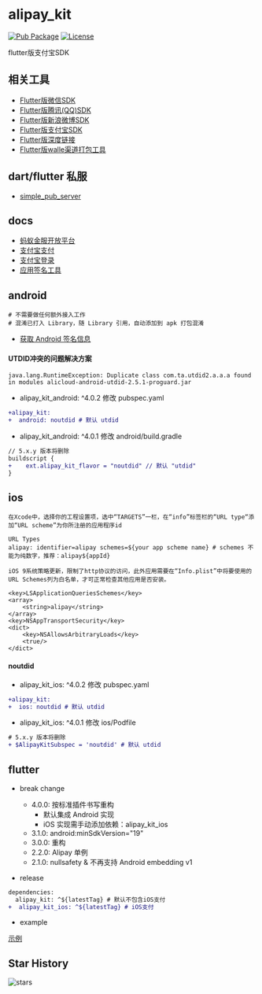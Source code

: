 # alipay_kit

[![Pub Package](https://img.shields.io/pub/v/alipay_kit.svg)](https://pub.dev/packages/alipay_kit)
[![License](https://img.shields.io/badge/License-Apache%202.0-blue.svg)](https://github.com/RxReader/alipay_kit/blob/master/alipay_kit/LICENSE)

flutter版支付宝SDK

## 相关工具

* [Flutter版微信SDK](https://github.com/RxReader/wechat_kit)
* [Flutter版腾讯(QQ)SDK](https://github.com/RxReader/tencent_kit)
* [Flutter版新浪微博SDK](https://github.com/RxReader/weibo_kit)
* [Flutter版支付宝SDK](https://github.com/RxReader/alipay_kit)
* [Flutter版深度链接](https://github.com/RxReader/link_kit)
* [Flutter版walle渠道打包工具](https://github.com/RxReader/walle_kit)

## dart/flutter 私服

* [simple_pub_server](https://github.com/rxreader/simple_pub_server)

## docs

* [蚂蚁金服开放平台](https://openhome.alipay.com/platform/appManage.htm)
* [支付宝支付](https://docs.open.alipay.com/204/105051/)
* [支付宝登录](https://docs.open.alipay.com/218/105329/)
* [应用签名工具](https://opendocs.alipay.com/open/common/104062)

## android

```
# 不需要做任何额外接入工作
# 混淆已打入 Library，随 Library 引用，自动添加到 apk 打包混淆
```

* [获取 Android 签名信息](https://github.com/RxReader/wechat_kit#android)

#### UTDID冲突的问题解决方案

```shell
java.lang.RuntimeException: Duplicate class com.ta.utdid2.a.a.a found in modules alicloud-android-utdid-2.5.1-proguard.jar
```

* alipay_kit_android: ^4.0.2 修改 pubspec.yaml

```diff
+alipay_kit:
+  android: noutdid # 默认 utdid
```

* alipay_kit_android: ^4.0.1 修改 android/build.gradle

```diff
// 5.x.y 版本将删除
buildscript {
+    ext.alipay_kit_flavor = "noutdid" // 默认 "utdid"
}
```

## ios

```
在Xcode中，选择你的工程设置项，选中“TARGETS”一栏，在“info”标签栏的“URL type“添加“URL scheme”为你所注册的应用程序id

URL Types
alipay: identifier=alipay schemes=${your app scheme name} # schemes 不能为纯数字，推荐：alipay${appId}
```

```
iOS 9系统策略更新，限制了http协议的访问，此外应用需要在“Info.plist”中将要使用的URL Schemes列为白名单，才可正常检查其他应用是否安装。

<key>LSApplicationQueriesSchemes</key>
<array>
    <string>alipay</string>
</array>
<key>NSAppTransportSecurity</key>
<dict>
    <key>NSAllowsArbitraryLoads</key>
    <true/>
</dict>
```

#### noutdid

* alipay_kit_ios: ^4.0.2 修改 pubspec.yaml

```diff
+alipay_kit:
+  ios: noutdid # 默认 utdid
```

* alipay_kit_ios: ^4.0.1 修改 ios/Podfile

```diff
# 5.x.y 版本将删除
+ $AlipayKitSubspec = 'noutdid' # 默认 utdid
```

## flutter

* break change
  * 4.0.0: 按标准插件书写重构
    * 默认集成 Android 实现
    * iOS 实现需手动添加依赖：alipay_kit_ios
  * 3.1.0: android:minSdkVersion="19"
  * 3.0.0: 重构
  * 2.2.0: Alipay 单例
  * 2.1.0: nullsafety & 不再支持 Android embedding v1

* release

```diff
dependencies:
  alipay_kit: ^${latestTag} # 默认不包含iOS支付
+  alipay_kit_ios: ^${latestTag} # iOS支付
```

* example

[示例](./example/lib/main.dart)


## Star History

![stars](https://starchart.cc/rxreader/alipay_kit.svg)
